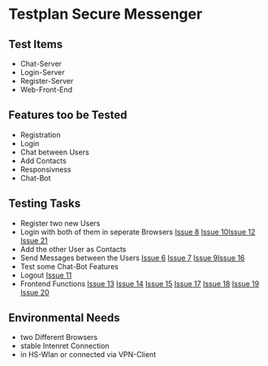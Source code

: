   # Testplan Secure Messenger
  
   ## Test Items
   * Chat-Server
   * Login-Server
   * Register-Server
   * Web-Front-End
    
   ## Features too be Tested
   * Registration
   * Login
   * Chat between Users
   * Add Contacts
   * Responsivness
   * Chat-Bot
   
   ## Testing Tasks
   * Register two new Users
   * Login with both of them in seperate Browsers [Issue 8](https://github.com/int-lecture/repo-04/issues/8) [Issue 10](https://github.com/int-lecture/repo-04/issues/10)[Issue 12](https://github.com/int-lecture/repo-04/issues/12) [Issue 21](https://github.com/int-lecture/repo-04/issues/21)
   * Add the other User as Contacts
   * Send Messages between the Users [Issue 6](https://github.com/int-lecture/repo-04/issues/6) [Issue 7](https://github.com/int-lecture/repo-04/issues/7) [Issue 9](https://github.com/int-lecture/repo-04/issues/9)[Issue 16](https://github.com/int-lecture/repo-04/issues/16)
   * Test some Chat-Bot Features
   * Logout [Issue 11](https://github.com/int-lecture/repo-04/issues/11)
   * Frontend Functions [Issue 13](https://github.com/int-lecture/repo-04/issues/13) [Issue 14](https://github.com/int-lecture/repo-04/issues/14) [Issue 15](https://github.com/int-lecture/repo-04/issues/15) [Issue 17](https://github.com/int-lecture/repo-04/issues/17)
   [Issue 18](https://github.com/int-lecture/repo-04/issues/18) [Issue 19](https://github.com/int-lecture/repo-04/issues/19) [Issue 20](https://github.com/int-lecture/repo-04/issues/20)
   
   ## Environmental Needs
   * two Different Browsers
   * stable Intenret Connection
   * in HS-Wlan or connected via VPN-Client
